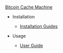 [Bitcoin Cache Machine](https://github.com/BitcoinCacheMachine/BitcoinCacheMachine)

* Installation
  * [Installation Guides](https://github.com/BitcoinCacheMachine/BitcoinCacheMachine/InstallationGuide)

* Usage
  * [User Guide](https://github.com/BitcoinCacheMachine/BitcoinCacheMachine/UserGuide)
